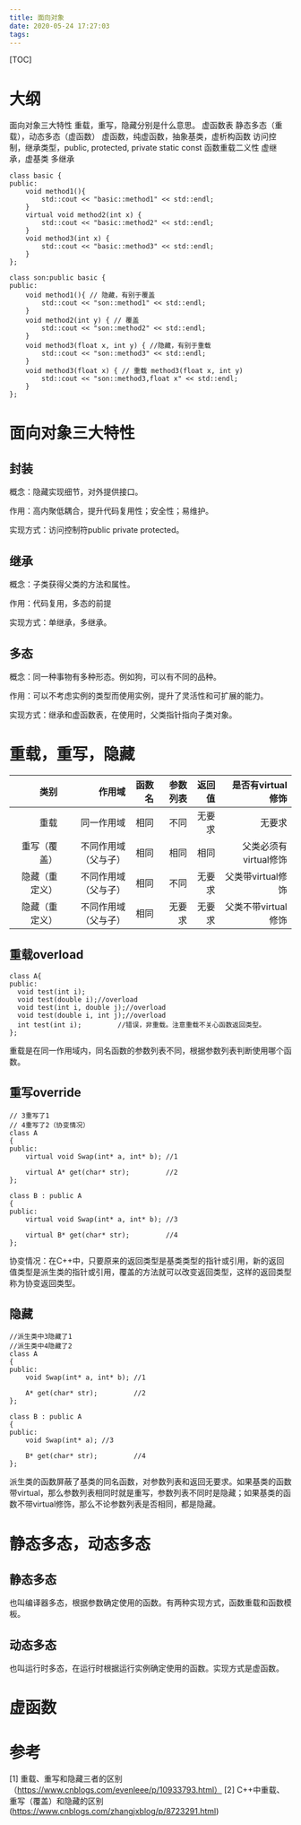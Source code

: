```yaml
---
title: 面向对象
date: 2020-05-24 17:27:03
tags:
---
```


[TOC]
# 大纲
面向对象三大特性
重载，重写，隐藏分别是什么意思。
虚函数表
静态多态（重载），动态多态（虚函数）
虚函数，纯虚函数，抽象基类，虚析构函数
访问控制，继承类型，public, protected, private
static const
函数重载二义性
虚继承，虚基类
多继承

```
class basic {
public:
    void method1(){
        std::cout << "basic::method1" << std::endl;
    }
    virtual void method2(int x) {
        std::cout << "basic::method2" << std::endl;
    }
    void method3(int x) {
        std::cout << "basic::method3" << std::endl;
    }
};

class son:public basic {
public:
    void method1(){ // 隐藏，有别于覆盖
        std::cout << "son::method1" << std::endl;
    }
    void method2(int y) { // 覆盖
        std::cout << "son::method2" << std::endl;
    }
    void method3(float x, int y) { //隐藏，有别于重载
        std::cout << "son::method3" << std::endl;
    }
    void method3(float x) { // 重载 method3(float x, int y)
        std::cout << "son::method3,float x" << std::endl;
    }
};

```

# 面向对象三大特性

## 封装

概念：隐藏实现细节，对外提供接口。

作用：高内聚低耦合，提升代码复用性；安全性；易维护。

实现方式：访问控制符public private protected。

## 继承

概念：子类获得父类的方法和属性。

作用：代码复用，多态的前提

实现方式：单继承，多继承。

## 多态
概念：同一种事物有多种形态。例如狗，可以有不同的品种。

作用：可以不考虑实例的类型而使用实例，提升了灵活性和可扩展的能力。

实现方式：继承和虚函数表，在使用时，父类指针指向子类对象。

# 重载，重写，隐藏

|类别|作用域|函数名|参数列表|返回值|是否有virtual修饰|
|-:|-:|-:|-:|-:|-:|
|重载|同一作用域|相同|不同|无要求|无要求|
|重写（覆盖）|不同作用域（父与子）|相同|相同|相同|父类必须有virtual修饰|
|隐藏（重定义）|不同作用域（父与子）|相同|不同|无要求|父类带virtual修饰|
|隐藏（重定义）|不同作用域（父与子）|相同|无要求|无要求|父类不带virtual修饰|

## 重载overload

```
class A{
public:
  void test(int i);
  void test(double i);//overload
  void test(int i, double j);//overload
  void test(double i, int j);//overload
  int test(int i);         //错误，非重载。注意重载不关心函数返回类型。
};
```
重载是在同一作用域内，同名函数的参数列表不同，根据参数列表判断使用哪个函数。

## 重写override
```
// 3重写了1
// 4重写了2（协变情况）
class A
{
public:
    virtual void Swap(int* a, int* b); //1

    virtual A* get(char* str);         //2
};

class B : public A
{
public:
    virtual void Swap(int* a, int* b); //3

    virtual B* get(char* str);         //4
};
```
协变情况：在C++中，只要原来的返回类型是基类类型的指针或引用，新的返回值类型是派生类的指针或引用，覆盖的方法就可以改变返回类型，这样的返回类型称为协变返回类型。

## 隐藏

```
//派生类中3隐藏了1
//派生类中4隐藏了2
class A
{
public:
    void Swap(int* a, int* b); //1

    A* get(char* str);         //2
};

class B : public A
{
public:
    void Swap(int* a); //3

    B* get(char* str);         //4
};
```

派生类的函数屏蔽了基类的同名函数，对参数列表和返回无要求。如果基类的函数带virtual，那么参数列表相同时就是重写，参数列表不同时是隐藏；如果基类的函数不带virtual修饰，那么不论参数列表是否相同，都是隐藏。

# 静态多态，动态多态

## 静态多态

也叫编译器多态，根据参数确定使用的函数。有两种实现方式，函数重载和函数模板。

## 动态多态
也叫运行时多态，在运行时根据运行实例确定使用的函数。实现方式是虚函数。


# 虚函数


# 参考
[1] 重载、重写和隐藏三者的区别  （https://www.cnblogs.com/evenleee/p/10933793.html）
[2] C++中重载、重写（覆盖）和隐藏的区别 (https://www.cnblogs.com/zhangjxblog/p/8723291.html)
